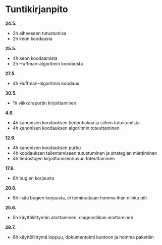 # Tuntikirjanpito

**24.5.**
- 2h aiheeseen tutustumisa
- 2h keon koodausta

**25.5.**
- 4h keon koodaamista
- 2h Huffman-algoritmin koodausta

**27.5.**
- 4h Huffman-algoritmin koodaus

**30.5.**
- 1h viikkoraportin kirjoittaminen

**4.6.**
- 4h kanonisen koodauksen tiedonhakua ja siihen tutustumista
- 4h kanonisen koodauksen algoritmin toteuttaminen

**12.6.**
- 4h kanonisen koodauksen purku
- 4h koodauksen tallentamiseen tutustuminen ja strategian miettiminen
- 4h tiedostojen kirjoittamisen/luvun toteuttaminen

**17.6.**
- 6h bugien korjausta

**20.6.**
- 8h lisää bugien korjausta, ei toiminutkaan homma ihan niinku piti

**25.6.**
- 5h käyttöliittymän aloittaminen, diagnostiikan aloittaminen

**28.7.**
- 6h käyttöliittymä loppuu, dokumentointi kuntoon ja homma pakettiin
